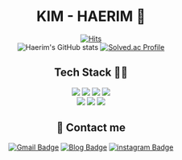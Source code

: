 <div align=center>
<div align=center><h1>KIM - HAERIM 👋</h1></div>

[![Hits](https://hits.seeyoufarm.com/api/count/incr/badge.svg?url=https%3A%2F%2Fgithub.com%2Fkimhaerim&count_bg=%236099E4&title_bg=%23BCBCBC&icon=&icon_color=%23E7E7E7&title=hits&edge_flat=false)](https://hits.seeyoufarm.com)
<br>
![Haerim's GitHub stats](https://github-readme-stats.vercel.app/api?username=kimhaerim&show_icons=true&theme=radical)
[![Solved.ac Profile](http://mazassumnida.wtf/api/generate_badge?boj=bestsun34)](https://solved.ac/bestsun34)
  


<div align=center><h2>Tech Stack 👩‍💻</h2></div>
<div align=center>
<img src="https://img.shields.io/badge/C++-E34F26?style=for-the-badge&logo=C++&logoColor=white">
<img src="https://img.shields.io/badge/JAVA-007396?style=for-the-badge&logo=JAVA&logoColor=white">
<img src="https://img.shields.io/badge/python-3776AB?style=for-the-badge&logo=python&logoColor=white">
<img src="https://img.shields.io/badge/Spring-6DB33F?style=for-the-badge&logo=Spring&logoColor=white">
<br>

<img src="https://img.shields.io/badge/aws-232F3E?style=for-the-badge&logo=aws&logoColor=white">
<img src="https://img.shields.io/badge/MYSQL-4479A1?style=for-the-badge&logo=MYSQL&logoColor=white">
<img src="https://img.shields.io/badge/Github-181717?style=for-the-badge&logo=Github&logoColor=white">
<br>
</div>

<div align=center><h2>💬 Contact me</h2></div>

[![Gmail Badge](https://img.shields.io/badge/Gmail-D14836?style=flat&logo=Gmail&logoColor=white)](mailto:34bestsun@gmail.com)
[![Blog Badge](https://img.shields.io/badge/%20Blog-EF2D5E?style=flat&logoColor=white)](https://blog.naver.com/bestsun34)
[![instagram Badge](https://img.shields.io/badge/Instagram%20-9999FF?style=flat&logoColor=white)](https://www.instagram.com/haer2m_e/)

</div>

